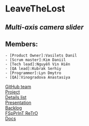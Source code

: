 # **LeaveTheLost**
## *Multi-axis camera slider*
## **Members:**
	- [Product Owner]:Vasilets Danil
	- [Scrum master]:Kim Daniil
	- [Tech lead]:Nguyễn Vin Hiên
	- [QA lead]:Kubrak Serhiy
	- [Programmer]:Lyn Dmytro
	- [QA]:Vinogradova Anastasiya
[GitHub team](https://github.com/orgs/progbase/teams/leavethelost)\
[Project](https://github.com/orgs/progbase/projects/12)\
[Details list](https://docs.google.com/spreadsheets/d/1x6WkJ70cTf8AzJlxv-nY2wdNbWJwwWpdfcx_6Czx7NU/edit?usp=sharing)\
[Presentation](https://docs.google.com/presentation/d/1-Hj42L4coXNLJV-Prxh5qvSXqn8OJu5CvWXAKixbKJM)\
[Backlog](https://docs.google.com/spreadsheets/d/1rONpBXQ2QpMnmUBTFo0WdV9m6uC_ri_pWJd_mGgPSZk/edit?usp=sharing)\
[FSpPrInT ReTrO](https://docs.google.com/spreadsheets/d/1RnJXVT8GxLewfFyJg15nc2YRA6b8kodYEcWQ5B0cwXU/edit?usp=sharing)\
[Docs](https://docs.google.com/document/d/1UwO_4iltQnxo0CEATNGDHGPqtwcQ0qh8A9yrlQ2YVto/edit?usp=sharing) 
